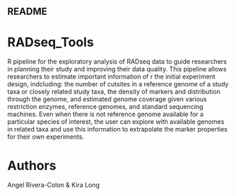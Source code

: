 ## README ##

# RADseq_Tools #

R pipeline for the exploratory analysis of RADseq data to guide researchers in planning their study and improving their data quality.
This pipeline allows researchers to estimate important information of r the initial experiment design, indcluding: the number of cutsites in a reference genome of a study taxa or closely related study taxa, the density of markers and distribution through the genome, and estimated genome coverage given various restriction enzymes, reference genomes, and standard sequencing machines. Even when there is not reference genome available for a particular species of interest, the user can explore with available genomes in related taxa and use this information to extrapolate the marker properties for their own experiments. 

# Authors
Angel Rivera-Colon & Kira Long

